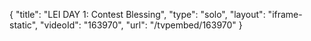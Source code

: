 {
    "title": "LEI DAY 1: Contest Blessing",
    "type": "solo",
    "layout": "iframe-static",
    "videoId": "163970",
    "url": "\/tvpembed\/163970"
}